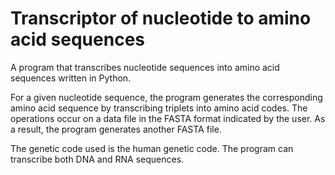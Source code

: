 # Transcriptor of nucleotide to amino acid sequences

A program that transcribes nucleotide sequences into amino acid sequences written in Python.

For a given nucleotide sequence, the program generates the corresponding amino acid sequence by transcribing triplets into amino acid codes. The operations occur on a data file in the FASTA format indicated by the user. As a result, the program generates another FASTA file.

The genetic code used is the human genetic code. The program can transcribe both DNA and RNA sequences.
